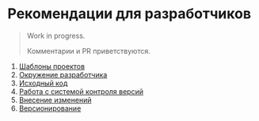 # Рекомендации для разработчиков

 > Work in progress.
 > 
 > Комментарии и PR приветствуются.

1. [Шаблоны проектов](project-templates.md)
1. [Окружение разработчика](developer-environment.md)
1. [Исходный код](code-style.md)
1. [Работа с системой контроля версий](vcs.md)
1. [Внесение изменений](contribution.md)
1. [Версионирование](versioning.md)
